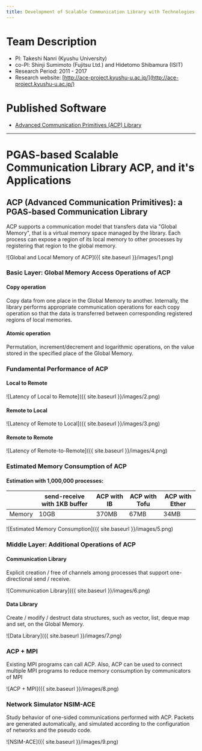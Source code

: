 ```yaml
---
title: Development of Scalable Communication Library with Technologies for Memory Saving and Runtime Optimization
---
```


# Team Description

* Pl: Takeshi Nanri (Kyushu University)
* co-Pl: Shinji Sumimoto (Fujitsu Ltd.) and Hidetomo Shibamura (ISIT)
* Research Period: 2011 - 2017
* Research website: [http://ace-project.kyushu-u.ac.jp/](http://ace-project.kyushu-u.ac.jp/)

# Published Software

* [Advanced Communication Primitives (ACP) Library](https://github.com/project-ace/ACP)

---

# PGAS-based Scalable Communication Library ACP, and it's Applications


## ACP (Advanced Communication Primitives): a PGAS-based Communication Library

ACP supports a communication model that transfers data via "Global Memory", that is a virtual memory space managed by the library. Each process can expose a region of its local memory to other processes by registering that region to the global memory.

![Global and Local Memory of ACP]({{ site.baseurl }}/images/1.png)

### Basic Layer: Global Memory Access Operations of ACP

#### Copy operation

Copy data from one place in the Global Memory to another. Internally, the library performs appropriate communication operations for each copy operation so that the data is transferred between corresponding registered regions of local memories.

#### Atomic operation

Permutation, increment/decrement and logarithmic operations, on the value stored in the specified place of the Global Memory.

### Fundamental Performance of ACP

#### Local to Remote

![Latency of Local to Remote]({{ site.baseurl }}/images/2.png)

#### Remote to Local

![Latency of Remote to Local]({{ site.baseurl }}/images/3.png)

#### Remote to Remote

![Latency of Remote-to-Remote]({{ site.baseurl }}/images/4.png)

### Estimated Memory Consumption of ACP

#### Estimation with 1,000,000 processes:


|           | send-receive with 1KB buffer    | ACP with IB | ACP with Tofu | ACP with Ether |
| --------- | ------------------------------- | ----------- | ------------- | -------------- |
| Memory    |                             10GB|       370MB |        67MB   |      34MB      |


![Estimated Memory Consumption]({{ site.baseurl }}/images/5.png)

### Middle Layer: Additional Operations of ACP

#### Communication Library

Explicit creation / free of channels among processes that support one-directional send / receive.

![Communication Library]({{ site.baseurl }}/images/6.png)

#### Data Library

Create / modify / destruct data structures, such as vector, list, deque map and set, on the Global Memory.

![Data Library]({{ site.baseurl }}/images/7.png)

### ACP + MPI

Existing MPI programs can call ACP. Also, ACP can be used to connect multiple MPI programs to reduce memory consumption by communicators of MPI

![ACP + MPI]({{ site.baseurl }}/images/8.png)

### Network Simulator NSIM-ACE

Study behavior of one-sided communications performed with ACP. Packets are generated automatically, and simulated according to the configuration of networks and the pseudo code.

![NSIM-ACE]({{ site.baseurl }}/images/9.png)
